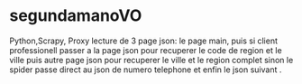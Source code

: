 # segundamanoVO
Python,Scrapy,  Proxy
lecture de 3 page json: le page main, puis si client professionell passer a la  page json pour recuperer le code de region et le ville puis autre page json  pour recuperer le ville et le region complet  sinon le spider passe direct au json de numero telephone et enfin le json suivant .
